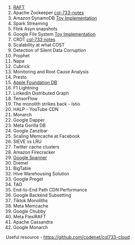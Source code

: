 
1. [RAFT](https://github.com/souraavv/whitepapers-and-books/blob/main/whitepapers/raft.md)
2. Apache Zookeeper [col-733-notes](https://github.com/codenet/col733-cloud/blob/main/storage-zookeeper.md)
3. Amazon DynamoDB [Toy Implementation](https://github.com/souraavv/Amazon-Dynamo-CS)
4. Spark Streaming
5. Flink Asyn snapshots
6. Google File System [Toy Implementation](https://github.com/souraavv/Half-Baked-GFS)
7. CRDT [col-733 notes](https://github.com/codenet/col733-cloud/blob/main/storage-ec.md)
8. Scalability at what COST
9. Detection of Silent Data Corruption
10. Prophet
11. Napa
12. Cubrick
13. Monitoring and Root Cause Analysis
14. Presto
15. [Apple Foundation DB](https://github.com/souraavv/whitepapers-and-books/blob/main/whitepapers/apple-foundation-db.md)
16. F1 Lightning
17. LinkedIn Distributed Graph
18. TensorFlow
19. The monolith strikes back - Istio
20. HALP - YouTube CDN
21. Monarch
22. Google Dapper
23. Meta Gorilla DB
24. Google Zanzibar
25. Scaling Memcache at Facebook
26. SIEVE vs LRU
27. Twitter cache clusters 
28. Amazon Firecracker
29. [Google Spanner](https://github.com/souraavv/whitepapers-and-books/blob/main/whitepapers/google-spanner.md) 
30. Dremel
31. BigTable
32. Hive Warehousing Solution
33. Google Pregel
34. TAO
35. End-to-End Path CDN Performance
36. Google Backend Subsetting
37. Tiktok Monoliths
38. Meta Memcache
39. Google Chubby 
40. Meta FlexiRAFT
41. Apache Cassandra
42. Google Monarch

Useful resource - https://github.com/codenet/col733-cloud
